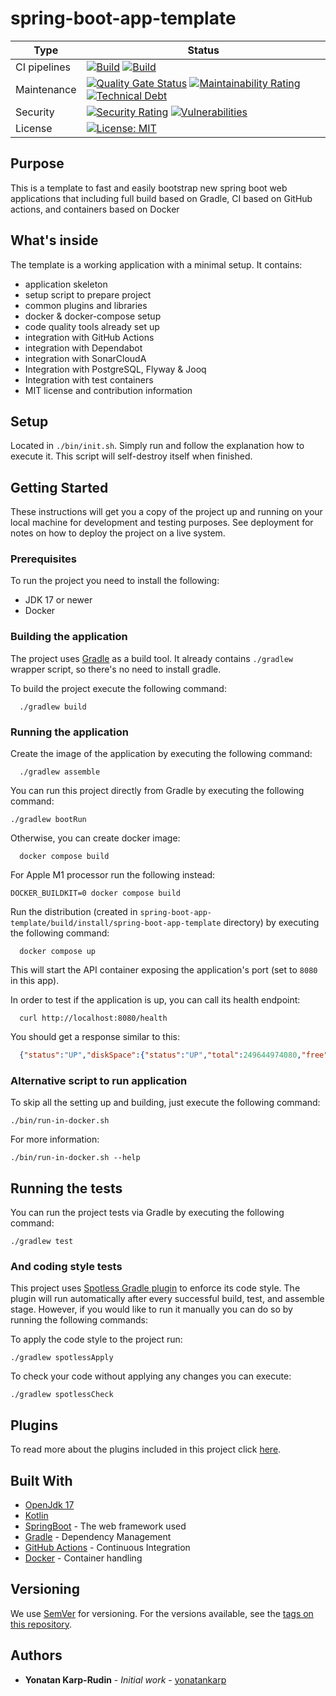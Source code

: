 # spring-boot-app-template

[ci-badge]: https://github.com/yonatankarp/spring-boot-app-template/actions/workflows/ci.yml/badge.svg
[ci-state]: https://github.com/yonatankarp/spring-boot-app-template/actions/workflows/ci.yml
[linter-badge]: https://github.com/yonatankarp/spring-boot-app-template/actions/workflows/linting.yml/badge.svg
[linter-state]: https://github.com/yonatankarp/spring-boot-app-template/actions/workflows/linting.yml
[quality-badge]: https://sonarcloud.io/api/project_badges/measure?project=yonatankarp_spring-boot-app-template&metric=alert_status
[quality-state]: https://sonarcloud.io/summary/new_code?id=yonatankarp_spring-boot-app-template
[maintainability-badge]: https://sonarcloud.io/api/project_badges/measure?project=yonatankarp_spring-boot-app-template&metric=sqale_rating
[maintainability-state]: https://sonarcloud.io/summary/new_code?id=yonatankarp_spring-boot-app-template
[tech-debt-badge]: https://sonarcloud.io/api/project_badges/measure?project=yonatankarp_spring-boot-app-template&metric=sqale_index
[tech-debt-state]: https://sonarcloud.io/summary/new_code?id=yonatankarp_spring-boot-app-template
[security-badge]: https://sonarcloud.io/api/project_badges/measure?project=yonatankarp_spring-boot-app-template&metric=security_rating
[security-state]: https://sonarcloud.io/summary/new_code?id=yonatankarp_spring-boot-app-template
[vulnerabilities-badge]: https://sonarcloud.io/api/project_badges/measure?project=yonatankarp_spring-boot-app-template&metric=vulnerabilities
[vulnerabilities-state]: https://sonarcloud.io/summary/new_code?id=yonatankarp_spring-boot-app-template
[license-badge]: https://img.shields.io/badge/License-MIT-yellow.svg
[license-link]: https://opensource.org/licenses/MIT

| **Type**     | **Status**                                                                                                                                                                             |
|--------------|----------------------------------------------------------------------------------------------------------------------------------------------------------------------------------------|
| CI pipelines | [![Build][ci-badge]][ci-state]  [![Build][linter-badge]][linter-state]                                                                                                                 |
| Maintenance  | [![Quality Gate Status][quality-badge]][quality-state] [![Maintainability Rating][maintainability-badge]][maintainability-state] [![Technical Debt][tech-debt-badge]][tech-debt-state] |
| Security     | [![Security Rating][security-badge]][security-state] [![Vulnerabilities][vulnerabilities-badge]][vulnerabilities-state]                                                                |
| License      | [![License: MIT][license-badge]][license-link]                                                                                                                                         |



## Purpose

This is a template to fast and easily bootstrap new spring boot web
applications that including full build based on Gradle, CI based on GitHub
actions, and containers based on Docker

## What's inside

The template is a working application with a minimal setup. It contains:

- application skeleton
- setup script to prepare project
- common plugins and libraries
- docker & docker-compose setup
- code quality tools already set up
- integration with GitHub Actions
- integration with Dependabot
- integration with SonarCloudA
- Integration with PostgreSQL, Flyway & Jooq
- Integration with test containers
- MIT license and contribution information

## Setup

Located in `./bin/init.sh`. Simply run and follow the explanation how to
execute it. This script will self-destroy itself when finished.

## Getting Started

These instructions will get you a copy of the project up and running on your
local machine for development and testing purposes. See deployment for notes on
how to deploy the project on a live system.

### Prerequisites

To run the project you need to install the following:

- JDK 17 or newer
- Docker


### Building the application

The project uses [Gradle](https://gradle.org) as a build tool. It already contains
`./gradlew` wrapper script, so there's no need to install gradle.

To build the project execute the following command:

```shell
  ./gradlew build
```

### Running the application

Create the image of the application by executing the following command:

```shell
  ./gradlew assemble
```

You can run this project directly from Gradle by executing the following
command:

```shell
./gradlew bootRun
```

Otherwise, you can create docker image:

```shell
  docker compose build
```

For Apple M1 processor run the following instead:

```shell
DOCKER_BUILDKIT=0 docker compose build
```

Run the distribution (created in `spring-boot-app-template/build/install/spring-boot-app-template`
directory) by executing the following command:

```shell
  docker compose up
```

This will start the API container exposing the application's port
(set to `8080` in this app).

In order to test if the application is up, you can call its health endpoint:

```shell
  curl http://localhost:8080/health
```

You should get a response similar to this:

```json
  {"status":"UP","diskSpace":{"status":"UP","total":249644974080,"free":137188298752,"threshold":10485760}}
```

### Alternative script to run application

To skip all the setting up and building, just execute the following command:

```shell
./bin/run-in-docker.sh
```

For more information:

```shell
./bin/run-in-docker.sh --help
```

## Running the tests

You can run the project tests via Gradle by executing the following command:

```shell
./gradlew test
```

### And coding style tests

This project uses [Spotless Gradle plugin](https://github.com/diffplug/spotless)
to enforce its code style. The plugin will run automatically after every
successful build, test, and assemble stage. However, if you would like to run
it manually you can do so by running the following commands:

To apply the code style to the project run:

```shell
./gradlew spotlessApply
```

To check your code without applying any changes you can execute:

```shell
./gradlew spotlessCheck
```

## Plugins

To read more about the plugins included in this project click
[here](docs/plugins.md).

## Built With

- [OpenJdk 17](https://openjdk.java.net/projects/jdk/17/)
- [Kotlin](https://kotlinlang.org/)
- [SpringBoot](https://spring.io/projects/spring-boot) - The web framework used
- [Gradle](https://gradle.org/) - Dependency Management
- [GitHub Actions](https://docs.github.com/en/actions) - Continuous Integration
- [Docker](https://www.docker.com/) - Container handling

## Versioning

We use [SemVer](http://semver.org/) for versioning. For the versions available,
see the [tags on this repository](https://github.com/your/project/tags).

## Authors

- **Yonatan Karp-Rudin** - *Initial work* - [yonatankarp](https://github.com/yonatankarp)
